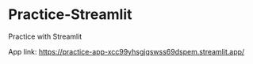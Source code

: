 # Practice-Streamlit
Practice with Streamlit

App link: 
https://practice-app-xcc99yhsgjqswss69dspem.streamlit.app/
